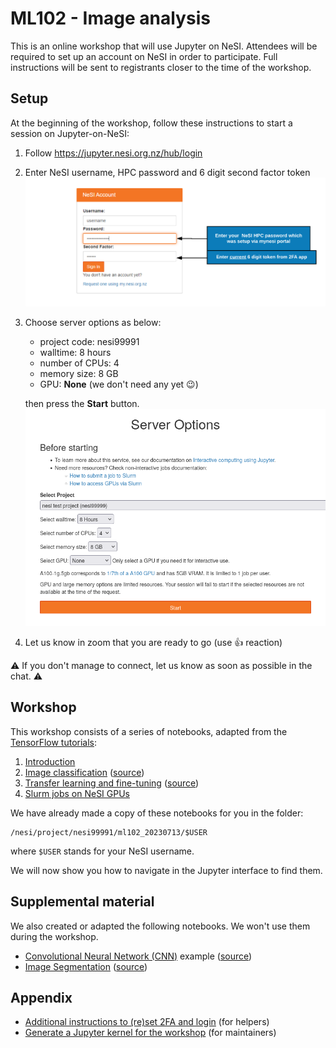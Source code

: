 # ML102 - Image analysis

This is an online workshop that will use Jupyter on NeSI.
Attendees will be required to set up an account on NeSI in order to participate. 
Full instructions will be sent to registrants closer to the time of the workshop.


## Setup

At the beginning of the workshop, follow these instructions to start a session on Jupyter-on-NeSI:

1. Follow https://jupyter.nesi.org.nz/hub/login

2. Enter NeSI username, HPC password and 6 digit second factor token
   ![](images/jupyter_login.png)

3. Choose server options as below:

   - project code: nesi99991
   - walltime: 8 hours
   - number of CPUs: 4
   - memory size: 8 GB
   - GPU: **None** (we don't need any yet 😉)
   
   then press the **Start** button.
   ![](images/server_options.png)

4. Let us know in zoom that you are ready to go (use 👍 reaction)

⚠️ If you don't manage to connect, let us know as soon as possible in the chat. ⚠️


## Workshop

This workshop consists of a series of notebooks, adapted from the [TensorFlow tutorials](https://www.tensorflow.org/tutorials):

1. [Introduction](notebooks/01_introduction.ipynb)
1. [Image classification](notebooks/02_classification.ipynb) ([source](https://www.tensorflow.org/tutorials/images/classification))
1. [Transfer learning and fine-tuning](notebooks/03_transfer_learning.ipynb) ([source](https://www.tensorflow.org/tutorials/images/transfer_learning))
1. [Slurm jobs on NeSI GPUs](notebooks/04_slurm_jobs.ipynb)

We have already made a copy of these notebooks for you in the folder:

```
/nesi/project/nesi99991/ml102_20230713/$USER
```

where `$USER` stands for your NeSI username.

We will now show you how to navigate in the Jupyter interface to find them.


## Supplemental material

We also created or adapted the following notebooks.
We won't use them during the workshop.

- [Convolutional Neural Network (CNN)](notebooks/cnn.ipynb) example ([source](https://www.tensorflow.org/tutorials/images/cnn))
- [Image Segmentation](notebooks/segmentation.ipynb) ([source](https://www.tensorflow.org/tutorials/images/segmentation))


## Appendix

- [Additional instructions to (re)set 2FA and login](https://dinindusenanayake.github.io/ganesi_authesetup-login/) (for helpers)
- [Generate a Jupyter kernel for the workshop](KERNEL.md) (for maintainers)
